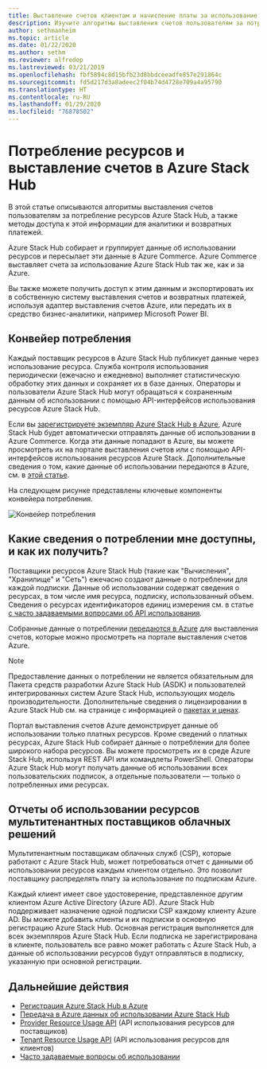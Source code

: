 ```yaml
---
title: Выставление счетов клиентам и начисление платы за использование Azure Stack Hub
description: Изучите алгоритмы выставления счетов пользователям за потребление ресурсов Azure Stack Hub, а также методы доступа к этой информации для аналитики и возвратных платежей.
author: sethmanheim
ms.topic: article
ms.date: 01/22/2020
ms.author: sethm
ms.reviewer: alfredop
ms.lastreviewed: 03/21/2019
ms.openlocfilehash: fbf5894c8d15bfb23d8bbdceeadfe857e291864c
ms.sourcegitcommit: fd5d217d3a8adeec2f04b74d4728e709a4a95790
ms.translationtype: HT
ms.contentlocale: ru-RU
ms.lasthandoff: 01/29/2020
ms.locfileid: "76878502"
---
```

# <a name="usage-and-billing-in-azure-stack-hub"></a>Потребление ресурсов и выставление счетов в Azure Stack Hub

В этой статье описываются алгоритмы выставления счетов пользователям за потребление ресурсов Azure Stack Hub, а также методы доступа к этой информации для аналитики и возвратных платежей.

Azure Stack Hub собирает и группирует данные об использовании ресурсов и пересылает эти данные в Azure Commerce. Azure Commerce выставляет счета за использование Azure Stack Hub так же, как и за Azure.

Вы также можете получить доступ к этим данным и экспортировать их в собственную систему выставления счетов и возвратных платежей, используя адаптер выставления счетов Azure, или передать их в средство бизнес-аналитики, например Microsoft Power BI.

## <a name="usage-pipeline"></a>Конвейер потребления

Каждый поставщик ресурсов в Azure Stack Hub публикует данные через использование ресурса. Служба контроля использования периодически (ежечасно и ежедневно) выполняет статистическую обработку этих данных и сохраняет их в базе данных. Операторы и пользователи Azure Stack Hub могут обращаться к сохраненным данным об использовании с помощью API-интерфейсов использования ресурсов Azure Stack Hub.

Если вы [зарегистрируете экземпляр Azure Stack Hub в Azure](azure-stack-registration.md), Azure Stack Hub будет автоматически отправлять данные об использовании в Azure Commerce. Когда эти данные попадают в Azure, вы можете просмотреть их на портале выставления счетов или с помощью API-интерфейсов использования ресурсов Azure Stack. Дополнительные сведения о том, какие данные об использовании передаются в Azure, см. в [этой статье](azure-stack-usage-reporting.md).  

На следующем рисунке представлены ключевые компоненты конвейера потребления.

![Конвейер потребления](media/azure-stack-billing-and-chargeback/usagepipeline.png)

## <a name="what-usage-information-can-i-find-and-how"></a>Какие сведения о потреблении мне доступны, и как их получить?

Поставщики ресурсов Azure Stack Hub (такие как "Вычисления", "Хранилище" и "Сеть") ежечасно создают данные о потреблении для каждой подписки. Данные об использовании содержат сведения о ресурсах, в том числе имя ресурса, подписку, использованный объем. Сведения о ресурсах идентификаторов единиц измерения см. в статье [с часто задаваемыми вопросами об API использования](azure-stack-usage-related-faq.md).

Собранные данные о потреблении [передаются в Azure](azure-stack-usage-reporting.md) для выставления счетов, которые можно просмотреть на портале выставления счетов Azure.

> [!NOTE]  
> Предоставление данных о потреблении не является обязательным для Пакета средств разработки Azure Stack Hub (ASDK) и пользователей интегрированных систем Azure Stack Hub, использующих модель производительности. Дополнительные сведения о лицензировании в Azure Stack Hub см. на странице с информацией о [пакетах и ценах](https://azure.microsoft.com/mediahandler/files/resourcefiles/5bc3f30c-cd57-4513-989e-056325eb95e1/Azure-Stack-packaging-and-pricing-datasheet.pdf).

Портал выставления счетов Azure демонстрирует данные об использовании только платных ресурсов. Кроме сведений о платных ресурсах, Azure Stack Hub собирает данные о потреблении для более широкого набора ресурсов. Вы можете просмотреть их в среде Azure Stack Hub, используя REST API или командлеты PowerShell. Операторы Azure Stack Hub могут получать данные об использовании всех пользовательских подписок, а отдельные пользователи — только о потребленных ими ресурсах.

## <a name="usage-reporting-for-multi-tenant-cloud-solution-providers"></a>Отчеты об использовании ресурсов мультитенантных поставщиков облачных решений

Мультитенантным поставщикам облачных служб (CSP), которые работают с Azure Stack Hub, может потребоваться отчет с данными об использовании ресурсов каждым клиентом отдельно. Это позволит поставщику распределять плату за использование по подпискам Azure.

Каждый клиент имеет свое удостоверение, представленное другим клиентом Azure Active Directory (Azure AD). Azure Stack Hub поддерживает назначение одной подписки CSP каждому клиенту Azure AD. Вы можете добавить клиенты и их подписки в основную регистрацию Azure Stack Hub. Основная регистрация выполняется для всех экземпляров Azure Stack Hub. Если подписка не зарегистрирована в клиенте, пользователь все равно может работать с Azure Stack Hub, а данные об использовании ресурсов будут отправляться в подписку, указанную при основной регистрации.

## <a name="next-steps"></a>Дальнейшие действия

- [Регистрация Azure Stack Hub в Azure](azure-stack-registration.md)
- [Передача в Azure данных об использовании Azure Stack Hub](azure-stack-usage-reporting.md)
- [Provider Resource Usage API](azure-stack-provider-resource-api.md) (API использования ресурсов для поставщиков)
- [Tenant Resource Usage API](azure-stack-tenant-resource-usage-api.md) (API использования ресурсов для клиентов)
- [Часто задаваемые вопросы об использовании](azure-stack-usage-related-faq.md)

